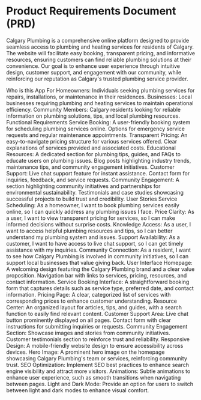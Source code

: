 # Product Requirements Document (PRD)

Calgary Plumbing is a comprehensive online platform designed to provide seamless access to plumbing and heating services for residents of Calgary. The website will facilitate easy booking, transparent pricing, and informative resources, ensuring customers can find reliable plumbing solutions at their convenience. Our goal is to enhance user experience through intuitive design, customer support, and engagement with our community, while reinforcing our reputation as Calgary's trusted plumbing service provider.

Who is this App For
Homeowners: Individuals seeking plumbing services for repairs, installations, or maintenance in their residences.
Businesses: Local businesses requiring plumbing and heating services to maintain operational efficiency.
Community Members: Calgary residents looking for reliable information on plumbing solutions, tips, and local plumbing resources.
Functional Requirements
Service Booking:
A user-friendly booking system for scheduling plumbing services online.
Options for emergency service requests and regular maintenance appointments.
Transparent Pricing:
An easy-to-navigate pricing structure for various services offered.
Clear explanations of services provided and associated costs.
Educational Resources:
A dedicated section for plumbing tips, guides, and FAQs to educate users on plumbing issues.
Blog posts highlighting industry trends, maintenance tips, and community engagement initiatives.
Customer Support:
Live chat support feature for instant assistance.
Contact form for inquiries, feedback, and service requests.
Community Engagement:
A section highlighting community initiatives and partnerships for environmental sustainability.
Testimonials and case studies showcasing successful projects to build trust and credibility.
User Stories
Service Scheduling:
As a homeowner, I want to book plumbing services easily online, so I can quickly address any plumbing issues I face.
Price Clarity:
As a user, I want to view transparent pricing for services, so I can make informed decisions without surprise costs.
Knowledge Access:
As a user, I want to access helpful plumbing resources and tips, so I can better understand my plumbing system and issues.
Support Availability:
As a customer, I want to have access to live chat support, so I can get timely assistance with my inquiries.
Community Connection:
As a resident, I want to see how Calgary Plumbing is involved in community initiatives, so I can support local businesses that value giving back.
User Interface
Homepage:
A welcoming design featuring the Calgary Plumbing brand and a clear value proposition.
Navigation bar with links to services, pricing, resources, and contact information.
Service Booking Interface:
A straightforward booking form that captures details such as service type, preferred date, and contact information.
Pricing Page:
A clear, categorized list of services with corresponding prices to enhance customer understanding.
Resource Center:
An organized layout for articles, tips, and guides, with a search function to easily find relevant content.
Customer Support Area:
Live chat button prominently displayed on all pages.
Contact form with clear instructions for submitting inquiries or requests.
Community Engagement Section:
Showcase images and stories from community initiatives.
Customer testimonials section to reinforce trust and reliability.
Responsive Design:
A mobile-friendly website design to ensure accessibility across devices.
Hero Image:
A prominent hero image on the homepage showcasing Calgary Plumbing's team or services, reinforcing community trust.
SEO Optimization:
Implement SEO best practices to enhance search engine visibility and attract more visitors.
Animations:
Subtle animations to enhance user experience, such as smooth transitions when navigating between pages.
Light and Dark Mode:
Provide an option for users to switch between light and dark modes to enhance visual comfort.